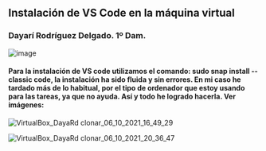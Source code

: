 ## Instalación de VS Code en la máquina virtual

### Dayarí Rodríguez Delgado. 1º Dam.

![image](https://user-images.githubusercontent.com/91153603/136272928-ea0d47a0-4f59-4edc-8674-b2f4cb98d478.png)

#### Para la instalación de VS code utilizamos el comando: sudo snap install --classic code, la instalación ha sido fluida y sin errores. En mi caso he tardado más de lo habitual, por el tipo de ordenador que estoy usando para las tareas, ya que no ayuda. Así y todo he logrado hacerla. Ver imágenes:


![VirtualBox_DayaRd clonar_06_10_2021_16_49_29](https://user-images.githubusercontent.com/91153603/136274079-10791c5e-e3d8-490e-bbb6-17c8cb5a1ab4.png)

![VirtualBox_DayaRd clonar_06_10_2021_20_36_47](https://user-images.githubusercontent.com/91153603/136274101-afb9ca70-41db-4762-8b2e-e5a2b67f0284.png)
